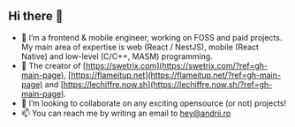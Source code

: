 ## Hi there 👋

- 🔭 I’m a frontend & mobile engineer, working on FOSS and paid projects.\
My main area of expertise is web (React / NestJS), mobile (React Native) and low-level (C/C++, MASM) programming.
- 💫 The creator of [https://swetrix.com](https://swetrix.com/?ref=gh-main-page), [https://flameitup.net](https://flameitup.net/?ref=gh-main-page) and [https://lechiffre.now.sh](https://lechiffre.now.sh/?ref=gh-main-page).
- 🍁 I’m looking to collaborate on any exciting opensource (or not) projects!
- 📫 You can reach me by writing an email to [hey@andrii.ro](mailto:hey@andrii.ro)
